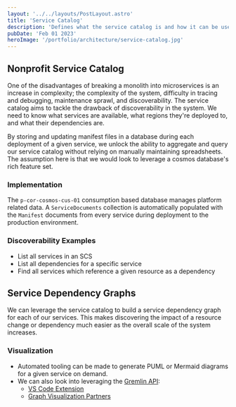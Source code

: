 ```yaml
---
layout: '../../layouts/PostLayout.astro'
title: 'Service Catalog'
description: 'Defines what the service catalog is and how it can be used.'
pubDate: 'Feb 01 2023'
heroImage: '/portfolio/architecture/service-catalog.jpg'
---
```


## Nonprofit Service Catalog

One of the disadvantages of breaking a monolith into microservices is an increase in complexity; the complexity of the system, difficulty in tracing and debugging, maintenance sprawl, and discoverability. The service catalog aims to tackle the drawback of discoverability in the system. We need to know what services are available, what regions they're deployed to, and what their dependencies are.

By storing and updating manifest files in a database during each deployment of a given service, we unlock the ability to aggregate and query our service catalog without relying on manually maintaining spreadsheets. The assumption here is that we would look to leverage a cosmos database's rich feature set.

### Implementation

The `p-cor-cosmos-cus-01` consumption based database manages platform related data. A `ServiceDocuments` collection is automatically populated with the `Manifest` documents from every service during deployment to the production environment.

### Discoverability Examples

- List all services in an SCS
- List all dependencies for a specific service
- Find all services which reference a given resource as a dependency

## Service Dependency Graphs

We can leverage the service catalog to build a service dependency graph for each of our services. This makes discovering the impact of a resource change or dependency much easier as the overall scale of the system increases.

### Visualization

- Automated tooling can be made to generate PUML or Mermaid diagrams for a given service on demand.
- We can also look into leveraging the [Gremlin API](https://docs.microsoft.com/en-us/azure/cosmos-db/graph/gremlin-support):
  - [VS Code Extension](https://github.com/Microsoft/vscode-cosmosdb#use-gremlin-to-query-graphs)
  - [Graph Visualization Partners](https://docs.microsoft.com/en-us/azure/cosmos-db/graph/graph-visualization-partners)
